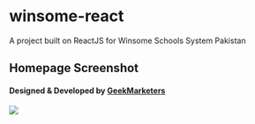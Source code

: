 # winsome-react
A project built on ReactJS for Winsome Schools System Pakistan

<h2>Homepage Screenshot</h2>
<h4>Designed & Developed by <a href="http://geekmarketes.xyz">GeekMarketers</a></h4>

<img src="./src/screenshot/homepage.png" />